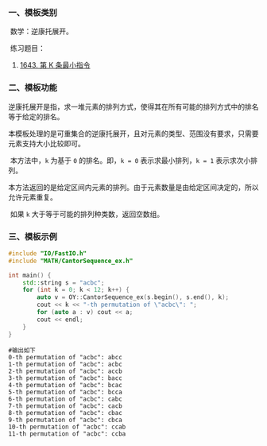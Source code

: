 ### 一、模板类别

​	数学：逆康托展开。

​	练习题目：

1. [1643. 第 K 条最小指令](https://leetcode.cn/problems/kth-smallest-instructions/)

### 二、模板功能

​	逆康托展开是指，求一堆元素的排列方式，使得其在所有可能的排列方式中的排名等于给定的排名。

​	本模板处理的是可重集合的逆康托展开，且对元素的类型、范围没有要求，只需要元素支持大小比较即可。

​	本方法中，`k` 为基于 `0` 的排名。即，`k = 0` 表示求最小排列，`k = 1` 表示求次小排列。

​	本方法返回的是给定区间内元素的排列。由于元素数量是由给定区间决定的，所以允许元素重复。

​	如果 `k` 大于等于可能的排列种类数，返回空数组。


### 三、模板示例

```c++
#include "IO/FastIO.h"
#include "MATH/CantorSequence_ex.h"

int main() {
    std::string s = "acbc";
    for (int k = 0; k < 12; k++) {
        auto v = OY::CantorSequence_ex(s.begin(), s.end(), k);
        cout << k << "-th permutation of \"acbc\": ";
        for (auto a : v) cout << a;
        cout << endl;
    }
}
```

```
#输出如下
0-th permutation of "acbc": abcc
1-th permutation of "acbc": acbc
2-th permutation of "acbc": accb
3-th permutation of "acbc": bacc
4-th permutation of "acbc": bcac
5-th permutation of "acbc": bcca
6-th permutation of "acbc": cabc
7-th permutation of "acbc": cacb
8-th permutation of "acbc": cbac
9-th permutation of "acbc": cbca
10-th permutation of "acbc": ccab
11-th permutation of "acbc": ccba

```

